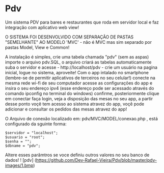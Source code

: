 # Pdv
Um sistema PDV para bares e restaurantes que roda em servidor local e faz integração com aplicativo web view!

O SISTEMA FOI DESENVOLVIDO COM SEPARAÇÃO DE PASTAS "SEMELHANTE" AO MODELO 'MVC' - não é MVC mas sim separado por pastas Model, View e Common!

A instalação é simples, crie uma tabela chamada "pdv" (sem as aspas) importe o arquivo pdv.SQL, o arquivo criará as tabelas automaticamente
suba o servidor e acesse - http://localhost/pdv - crie um usuário na pagina inicial, logue no sistema, aproveite!
Com o app intalado no smartphone (lembre-se de permitir aplicativos de terceiros no seu celular!) conecte na mesma rede wi-fi de seu computador
acesse as configurações do app e insira o seu endereço ipv4 (esse endereço pode ser acessado através do comando ipconfig no terminal do windows) 
confirme, posteriormente clique em conectar faça login, veja a disposição das mesas no seu app, a partir desse ponto voçê tem acesso ao sistema 
atravez do app, voçê pode adicionar e consultar os pedidos das mesas atravez do app!

O Arquivo de conexão localizado em: pdv/MVC/MODEL/conexao.php , está configurado da sguinte forma:

	$servidor = "localhost";
	$usuario = "root";
	$senha = "";
	$dbname = "pdv";
  
Altere esses parâmtros se voce definiu outros valores no seu banco de dados!
! [pdv] (https://github.com/Dev-Rafael-Vieira/Pdv/blob/master/pdv-images/1.bmp)
